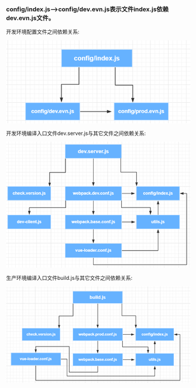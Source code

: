 ### config/index.js—>config/dev.evn.js表示文件index.js依赖dev.evn.js文件。

开发环境配置文件之间依赖关系: 

![](https://github.com/YaohuiHou/Frontend-Study/blob/master/vue/配置文件标注/img/image.png)

开发环境编译入口文件dev.server.js与其它文件之间依赖关系: 

![](https://github.com/YaohuiHou/Frontend-Study/blob/master/vue/配置文件标注/img/image1.png)


生产环境编译入口文件build.js与其它文件之间依赖关系: 


![](https://github.com/YaohuiHou/Frontend-Study/blob/master/vue/配置文件标注/img/image2.png)
